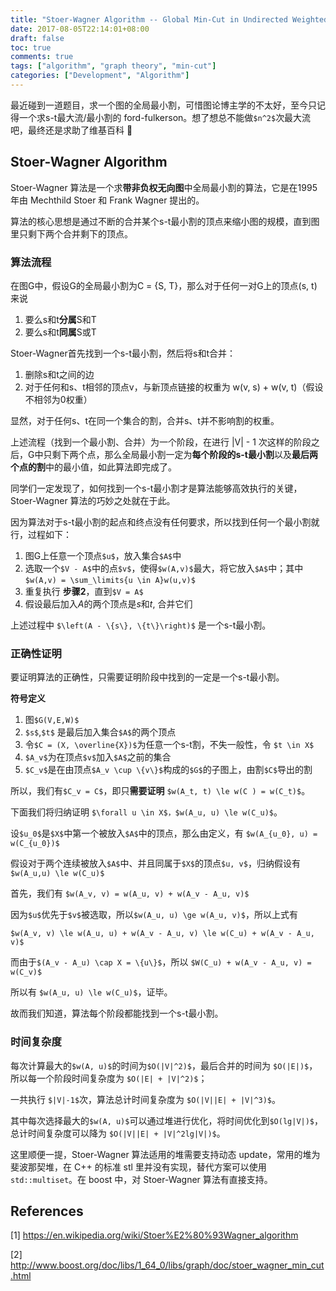 ```yaml
---
title: "Stoer-Wagner Algorithm -- Global Min-Cut in Undirected Weighted Graphs"
date: 2017-08-05T22:14:01+08:00
draft: false
toc: true
comments: true
tags: ["algorithm", "graph theory", "min-cut"]
categories: ["Development", "Algorithm"]
---
```


最近碰到一道题目，求一个图的全局最小割，可惜图论博主学的不太好，至今只记得一个求s-t最大流/最小割的 ford-fulkerson。想了想总不能做`$n^2$`次最大流吧，最终还是求助了维基百科 🤣

## Stoer-Wagner Algorithm

Stoer-Wagner 算法是一个求**带非负权无向图**中全局最小割的算法，它是在1995年由 Mechthild Stoer 和 Frank Wagner 提出的。

算法的核心思想是通过不断的合并某个s-t最小割的顶点来缩小图的规模，直到图里只剩下两个合并剩下的顶点。

### 算法流程

在图G中，假设G的全局最小割为C = {S, T}，那么对于任何一对G上的顶点(s, t)来说

1. 要么s和t**分属**S和T
2. 要么s和t**同属**S或T

Stoer-Wagner首先找到一个s-t最小割，然后将s和t合并：

1. 删除s和t之间的边
2. 对于任何和s、t相邻的顶点v，与新顶点链接的权重为 w(v, s) + w(v, t)（假设不相邻为0权重）

显然，对于任何s、t在同一个集合的割，合并s、t并不影响割的权重。

上述流程（找到一个最小割、合并）为一个阶段，在进行 |V| - 1 次这样的阶段之后，G中只剩下两个点，那么全局最小割一定为**每个阶段的s-t最小割**以及**最后两个点的割**中的最小值，如此算法即完成了。

同学们一定发现了，如何找到一个s-t最小割才是算法能够高效执行的关键，Stoer-Wagner 算法的巧妙之处就在于此。

因为算法对于s-t最小割的起点和终点没有任何要求，所以找到任何一个最小割就行，过程如下：

1. 图G上任意一个顶点`$u$`，放入集合`$A$`中
2. 选取一个`$V - A$`中的点`$v$`，使得`$w(A,v)$`最大，将它放入`$A$`中；其中 `$w(A,v) = \sum_\limits{u \in A}w(u,v)$`
3. 重复执行 **步骤2**，直到`$V = A$`
4. 假设最后加入$A$的两个顶点是$s$和$t$, 合并它们

上述过程中 `$\left(A - \{s\}, \{t\}\right)$` 是一个s-t最小割。

### 正确性证明

要证明算法的正确性，只需要证明阶段中找到的一定是一个s-t最小割。

**符号定义**

1. 图`$G(V,E,W)$`
2. `$s$`,`$t$` 是最后加入集合`$A$`的两个顶点
3. 令`$C = (X, \overline{X})$`为任意一个s-t割，不失一般性，令 `$t \in X$`
4. `$A_v$`为在顶点`$v$`加入`$A$`之前的集合
5. `$C_v$`是在由顶点`$A_v \cup \{v\}$`构成的`$G$`的子图上，由割`$C$`导出的割

所以，我们有`$C_v = C$`，即只**需要证明** `$w(A_t, t) \le w(C ) = w(C_t)$`。

下面我们将归纳证明 `$\forall u \in X$，$w(A_u, u) \le w(C_u)$`。

设`$u_0$`是`$X$`中第一个被放入`$A$`中的顶点，那么由定义，有 `$w(A_{u_0}, u) = w(C_{u_0})$`

假设对于两个连续被放入`$A$`中、并且同属于`$X$`的顶点`$u, v$`，归纳假设有 `$w(A_u,u) \le w(C_u)$`

首先，我们有 `$w(A_v, v) = w(A_u, v) + w(A_v - A_u, v)$`

因为`$u$`优先于`$v$`被选取，所以`$w(A_u, u) \ge w(A_u, v)$`，所以上式有

`$w(A_v, v) \le w(A_u, u) + w(A_v - A_u, v) \le w(C_u) + w(A_v - A_u, v)$`

而由于`$(A_v - A_u) \cap X = \{u\}$`，所以 `$W(C_u) + w(A_v - A_u, v) = w(C_v)$`

所以有 `$w(A_u, u) \le w(C_u)$`，证毕。

故而我们知道，算法每个阶段都能找到一个s-t最小割。

### 时间复杂度

每次计算最大的`$w(A, u)$`的时间为`$O(|V|^2)$`，最后合并的时间为 `$O(|E|)$`，所以每一个阶段时间复杂度为 `$O(|E| + |V|^2)$`；

一共执行 `$|V|-1$`次，算法总计时间复杂度为 `$O(|V||E| + |V|^3)$`。

其中每次选择最大的`$w(A, u)$`可以通过堆进行优化，将时间优化到`$O(lg|V|)$`，总计时间复杂度可以降为 `$O(|V||E| + |V|^2lg|V|)$`。

这里顺便一提，Stoer-Wagner 算法适用的堆需要支持动态 update，常用的堆为斐波那契堆，在 C++ 的标准 stl 里并没有实现，替代方案可以使用 `std::multiset`。在 boost 中，对 Stoer-Wagner 算法有直接支持。

## References

[1] https://en.wikipedia.org/wiki/Stoer%E2%80%93Wagner_algorithm

[2] http://www.boost.org/doc/libs/1_64_0/libs/graph/doc/stoer_wagner_min_cut.html
